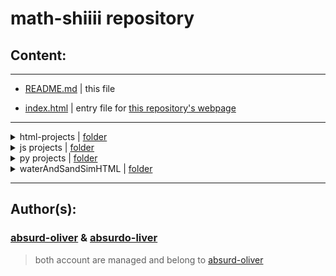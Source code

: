 # **math-shiiii repository**

 ## Content:
 ---

- [README.md](https://github.com/absurdo-liver/math-shiiii/blob/main/README.md) | this file

- [index.html](https://github.com/absurdo-liver/math-shiiii/blob/main/index.html) | entry file for [this repository's webpage](https://absurdo-liver.github.io/math-shiiii/)

---
<details>
<summary>html-projects | <a href='https://github.com/absurdo-liver/math-shiiii/tree/main/html-projects'>folder</a></summary>
<ul>
<li><a href='https://github.com/absurdo-liver/math-shiiii/blob/main/html-projects/circleCoords.html'>circleCoords.html</a></li>
<li><a href='https://github.com/absurdo-liver/math-shiiii/blob/main/html-projects/forPierrot.html'>forPierrot.html</a></li>
<li><a href='https://github.com/absurdo-liver/math-shiiii/blob/main/html-projects/randomNumFindFractOrReload.html'>randomNumFindFractOrReload.html</a></li>
<li><a href='https://github.com/absurdo-liver/math-shiiii/blob/main/html-projects/rndbutwithbargraphs.html'>rndbutwithbargraphs.html</a></li>
<li><a href='https://github.com/absurdo-liver/math-shiiii/blob/main/html-projects/rndbutwithbargraphs2.html'>rndbutwithbargraphs2.html</a></li>
</ul>
</details>
<details>
<summary>js projects | <a href='https://github.com/absurdo-liver/math-shiiii/tree/main/js%20projects'>folder</a></summary>
<ul>
<li><a href='https://github.com/absurdo-liver/math-shiiii/blob/main/js%20projects/add%26subTrigAngles.js'>add&subTrigAngles.js</a></li>
<li><a href='https://github.com/absurdo-liver/math-shiiii/blob/main/js%20projects/arrayOpps.js'>arrayOpps.js</a></li>
<li><a href='https://github.com/absurdo-liver/math-shiiii/blob/main/js%20projects/computeFraction.js'>computeFraction.js</a></li>
<li><a href='https://github.com/absurdo-liver/math-shiiii/blob/main/js%20projects/draw.js'>draw.js</a></li>
<li><a href='https://github.com/absurdo-liver/math-shiiii/blob/main/js%20projects/integral.js'>integral.js</a></li>
<li><a href='https://github.com/absurdo-liver/math-shiiii/blob/main/js%20projects/logicOpparatorsComments.js'>logicOpparatorsComments.js</a></li>
<li><a href='https://github.com/absurdo-liver/math-shiiii/blob/main/js%20projects/sandAndWaterSim.js'>sandAndWaterSim.js</a></li>
<li><a href='https://github.com/absurdo-liver/math-shiiii/blob/main/js%20projects/trigCircle.js'>trigCircle.js</a></li>
</ul>
</details>
<details>
<summary>py projects | <a href='https://github.com/absurdo-liver/math-shiiii/tree/main/py%20projects'>folder</a></summary>
<ul>
<li><a href='https://github.com/absurdo-liver/math-shiiii/blob/main/py%20projects/periodicTable.py'>periodicTable.py</a></li>
</ul>
</details>
<details>
<summary>waterAndSandSimHTML | <a href='https://github.com/absurdo-liver/math-shiiii/tree/main/waterAndSandSimHTML'>folder</a></summary>
<ul>
<li><a href='https://github.com/absurdo-liver/math-shiiii/blob/main/waterAndSandSimHTML/index.html'>index.html</a></li>
<li><a href='https://github.com/absurdo-liver/math-shiiii/blob/main/waterAndSandSimHTML/script.js'>script.js</a></li>
<li><a href='https://github.com/absurdo-liver/math-shiiii/blob/main/waterAndSandSimHTML/styles.css'>styles.css</a></li>
</ul>
</details>

---

## Author(s):
### [absurd-oliver](https://github.com/absurd-oliver) & [absurdo-liver](https://github.com/absurdo-liver)
> both account are managed and belong to [absurd-oliver](https://github.com/absurd-oliver)
